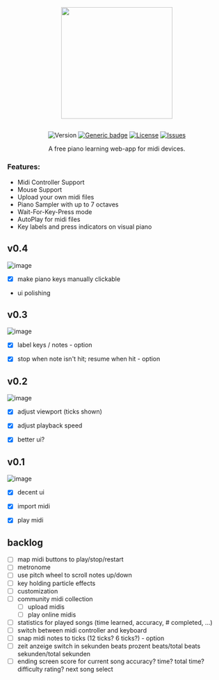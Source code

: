 <div align="center">

<img src="https://mfp-piano.com/icon.png" width="256">

##

![Version](https://img.shields.io/github/v/tag/Jaybee18/mfp)
[![Generic badge](https://img.shields.io/badge/Framework-SvelteKit-red.svg)](https://shields.io/)
[![License](https://img.shields.io/github/license/Jaybee18/mfp)](https://shields.io/)
[![Issues](https://img.shields.io/github/issues/Jaybee18/mfp)](https://shields.io/)

A free piano learning web-app for midi devices.
</div>

### Features:
- Midi Controller Support
- Mouse Support
- Upload your own midi files
- Piano Sampler with up to 7 octaves
- Wait-For-Key-Press mode
- AutoPlay for midi files
- Key labels and press indicators on visual piano

## v0.4
![image](https://github.com/Jaybee18/mfp/assets/64578396/25f0a1af-8492-4988-b4cd-4645e0a89123)
- [x] make piano keys manually clickable
- ui polishing


## v0.3
![image](https://github.com/Jaybee18/mfp/assets/64578396/7f31d611-bc5a-45cf-9910-18733204b847)
- [x] label keys / notes - option
- [x] stop when note isn't hit; resume when hit - option


## v0.2
![image](https://github.com/Jaybee18/mfp/assets/64578396/67f58caa-867c-40cf-ae66-6ac784908bf0)
- [x] adjust viewport (ticks shown)
- [x] adjust playback speed
- [x] better ui?


## v0.1
![image](https://github.com/Jaybee18/mfp/assets/64578396/d6318904-687e-4b9e-a15b-cdb5259f7f98)
- [x] decent ui
- [x] import midi
- [x] play midi


## backlog
- [ ] map midi buttons to play/stop/restart
- [ ] metronome
- [ ] use pitch wheel to scroll notes up/down
- [ ] key holding particle effects
- [ ] customization
- [ ] community midi collection
    - [ ] upload midis
    - [ ] play online midis
- [ ] statistics for played songs (time learned, accuracy, # completed, ...)
- [ ] switch between midi controller and keyboard
- [ ] snap midi notes to ticks (12 ticks? 6 ticks?) - option
- [ ] zeit anzeige switch in
    sekunden
    beats
    prozent
    beats/total beats
    sekunden/total sekunden
- [ ] ending screen
    score for current song
    accuracy?
    time?
    total time?
    difficulty rating?
    next song select
